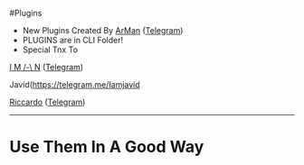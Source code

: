 #Plugins
* New Plugins Created By 
[ArMan](https://github.com/Thisisarman) ([Telegram](https://telegram.me/thisisarman))
* PLUGINS are in CLI Folder!
* Special Tnx To 

[I M /-\ N](https://github.com/imandaneshi) ([Telegram](https://telegram.me/imandaneshi))

 Javid(https://telegram.me/Iamjavid

[Riccardo](https://github.com/Rmazz96) ([Telegram](https://telegram.me/Rlotar))

------------------------------------------------
# Use Them In A Good Way
